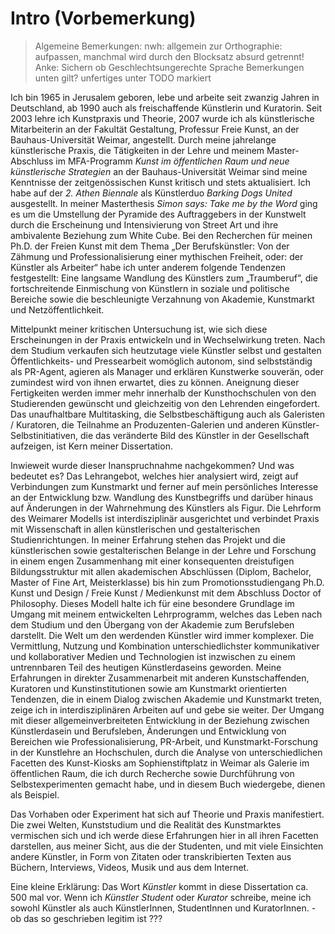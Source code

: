 # Intro (Vorbemerkung)

> Algemeine Bemerkungen:
> nwh: allgemein zur Orthographie: aufpassen, manchmal wird durch den Blocksatz absurd getrennt!
> Anke: Sichern ob Geschlechtsungerechte Sprache Bemerkungen unten gilt?
> unfertiges unter TODO markiert
	


Ich bin 1965 in Jerusalem geboren, lebe und arbeite seit zwanzig Jahren in Deutschland, ab 1990 auch als freischaffende Künstlerin und Kuratorin. 
Seit 2003 lehre ich Kunstpraxis und Theorie, 2007 wurde ich als künstlerische Mitarbeiterin an der Fakultät Gestaltung, Professur Freie Kunst, 
an der Bauhaus-Universität Weimar, angestellt. Durch meine jahrelange künstlerische Praxis, die Tätigkeiten in der Lehre und meinem Master-Abschluss 
im MFA-Programm *Kunst im öffentlichen Raum und neue künstlerische Strategien* an der Bauhaus-Universität Weimar sind meine Kenntnisse der zeitgenössischen 
Kunst kritisch und stets aktualisiert. Ich habe auf der *2. Athen Biennale* als Künstlerduo *Barking Dogs United* ausgestellt. In meiner Masterthesis 
*Simon says: Take me by the Word* ging es um die Umstellung der Pyramide des Auftraggebers in der Kunstwelt durch die Erscheinung und Intensivierung 
von Street Art und ihre ambivalente Beziehung zum White Cube. Bei den Recherchen für meinen Ph.D. der Freien Kunst mit dem Thema „Der Berufskünstler: 
Von der Zähmung und Professionalisierung einer mythischen Freiheit, oder: der Künstler als Arbeiter“ habe ich unter anderem folgende Tendenzen festgestellt: 
Eine langsame Wandlung des Künstlers zum „Traumberuf”, die fortschreitende Einmischung von Künstlern in soziale und politische Bereiche sowie die beschleunigte 
Verzahnung von Akademie, Kunstmarkt und Netzöffentlichkeit. 

Mittelpunkt meiner kritischen Untersuchung ist, wie sich diese Erscheinungen in der Praxis entwickeln und in Wechselwirkung treten. Nach dem Studium verkaufen 
sich heutzutage viele Künstler selbst und gestalten Öffentlichkeits- und Pressearbeit womöglich autonom, sind selbstständig als PR-Agent, agieren als Manager 
und erklären Kunstwerke souverän, oder zumindest wird von ihnen erwartet, dies zu können. Aneignung dieser Fertigkeiten werden immer mehr innerhalb der Kunsthochschulen von 
den Studierenden gewünscht und gleichzeitig von den Lehrenden eingefordert. Das unaufhaltbare Multitasking, die Selbstbeschäftigung auch als Galeristen / Kuratoren, 
die Teilnahme an Produzenten-Galerien und anderen Künstler-Selbstinitiativen, die das veränderte Bild des Künstler in der Gesellschaft aufzeigen, ist Kern meiner Dissertation. 

Inwieweit wurde dieser Inanspruchnahme nachgekommen? Und was bedeutet es? Das Lehrangebot, welches hier analysiert wird, 
zeigt auf Verbindungen zum Kunstmarkt und ferner auf mein persönliches Interesse an der Entwicklung bzw. Wandlung des Kunstbegriffs und darüber hinaus 
auf Änderungen in der Wahrnehmung des Künstlers als Figur. Die Lehrform des Weimarer Modells ist interdisziplinär ausgerichtet 
und verbindet Praxis mit Wissenschaft in allen künstlerischen und gestalterischen Studienrichtungen. In meiner Erfahrung 
stehen das Projekt und die künstlerischen sowie gestalterischen Belange in der Lehre und Forschung in einem engen Zusammenhang mit 
einer konsequenten dreistufigen Bildungsstruktur mit allen akademischen Abschlüssen (Diplom, Bachelor, Master of Fine Art, Meisterklasse) bis hin zum 
Promotionsstudiengang Ph.D. Kunst und Design / Freie Kunst / Medienkunst mit dem Abschluss Doctor of Philosophy. Dieses Modell halte ich für 
eine besondere Grundlage im Umgang mit meinem entwickelten Lehrprogramm, welches das Leben nach dem Studium und den Übergang 
von der Akademie zum Berufsleben darstellt. Die Welt um den werdenden Künstler wird immer komplexer. Die Vermittlung, Nutzung und Kombination unterschiedlichster 
kommunikativer und kollaborativer Medien und Technologien ist inzwischen zu einem untrennbaren Teil des heutigen Künstlerdaseins geworden. Meine Erfahrungen 
in direkter Zusammenarbeit mit anderen Kunstschaffenden, Kuratoren und Kunstinstitutionen sowie am Kunstmarkt orientierten Tendenzen, die in 
einem Dialog zwischen Akademie und Kunstmarkt treten, zeige ich in interdisziplinären Arbeiten auf und gebe sie weiter. Der Umgang mit dieser allgemeinverbreiteten 
Entwicklung in der Beziehung zwischen Künstlerdasein und Berufsleben, Änderungen und Entwicklung von Bereichen wie Professionalisierung, PR-Arbeit, und Kunstmarkt-Forschung 
in der Kunstlehre an Hochschulen, durch die Analyse von unterschiedlichen Facetten des Kunst-Kiosks am 
Sophienstiftplatz in Weimar als Galerie im öffentlichen Raum, die ich durch Recherche sowie Durchführung von Selbstexperimenten gemacht habe, und in diesem Buch wiedergebe, dienen als Beispiel.  

Das Vorhaben oder Experiment hat sich auf Theorie und Praxis manifestiert. Die zwei Welten, Kunststudium und die Realität des Kunstmarktes vermischen 
sich und ich werde diese Erfahrungen hier in all ihren Facetten darstellen, aus meiner Sicht, aus die der Studenten, und mit viele Einsichten andere Künstler, in Form von Zitaten
oder transkribierten Texten aus Büchern, Interviews, Videos, Musik und aus dem Internet. 

Eine kleine Erklärung: 
Das Wort *Künstler* kommt in diese Dissertation ca. 500 mal vor. Wenn ich *Künstler* *Student* oder *Kurator* schreibe, meine ich sowohl Künstler als auch KünstlerInnen, 
StudentInnen und KuratorInnen. - ob das so geschrieben legitim ist ???
